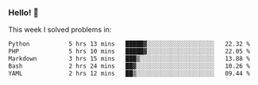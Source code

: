 ### Hello! 👋

This week I solved problems in:

<!--START_SECTION:waka-->

```txt
Python           5 hrs 13 mins   █████▓░░░░░░░░░░░░░░░░░░░   22.32 %
PHP              5 hrs 10 mins   █████▓░░░░░░░░░░░░░░░░░░░   22.05 %
Markdown         3 hrs 15 mins   ███▒░░░░░░░░░░░░░░░░░░░░░   13.88 %
Bash             2 hrs 24 mins   ██▓░░░░░░░░░░░░░░░░░░░░░░   10.26 %
YAML             2 hrs 12 mins   ██▒░░░░░░░░░░░░░░░░░░░░░░   09.44 %
```

<!--END_SECTION:waka-->
